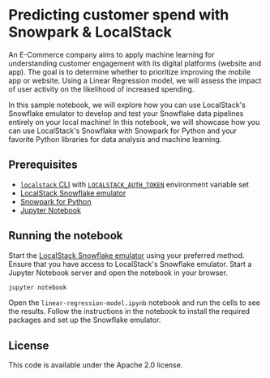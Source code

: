 # Predicting customer spend with Snowpark & LocalStack

An E-Commerce company aims to apply machine learning for understanding customer engagement with its digital platforms (website and app). The goal is to determine whether to prioritize improving the mobile app or website. Using a Linear Regression model, we will assess the impact of user activity on the likelihood of increased spending.

In this sample notebook, we will explore how you can use LocalStack's Snowflake emulator to develop and test your Snowflake data pipelines entirely on your local machine! In this notebook, we will showcase how you can use LocalStack's Snowflake with Snowpark for Python and your favorite Python libraries for data analysis and machine learning.

## Prerequisites

- [`localstack` CLI](https://docs.localstack.cloud/getting-started/installation/#localstack-cli) with [`LOCALSTACK_AUTH_TOKEN`](https://docs.localstack.cloud/getting-started/auth-token/) environment variable set
-   [LocalStack Snowflake emulator](https://snowflake.localstack.cloud/getting-started/installation/)
-   [Snowpark for Python](https://docs.snowflake.com/en/developer-guide/snowpark/python/index)
-   [Jupyter Notebook](https://jupyter.org/)

## Running the notebook

Start the [LocalStack Snowflake emulator](https://snowflake.localstack.cloud/getting-started/installation/) using your preferred method. Ensure that you have access to LocalStack's Snowflake emulator. Start a Jupyter Notebook server and open the notebook in your browser.

```bash
jupyter notebook
```

Open the `linear-regression-model.ipynb` notebook and run the cells to see the results. Follow the instructions in the notebook to install the required packages and set up the Snowflake emulator.

## License

This code is available under the Apache 2.0 license.
